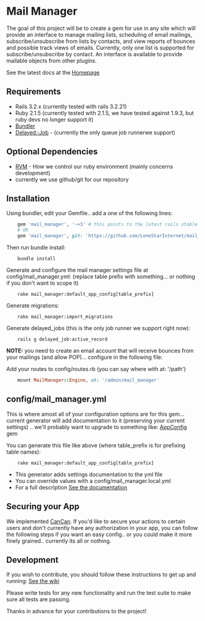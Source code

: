 Mail Manager
============

The goal of this project will be to create a gem for use in any site which will provide an interface to manage mailing lists, scheduling of email mailings, subscribe/unsubscribe from lists by contacts, and view reports of bounces and possible track views of emails. Currently, only one list is supported for subscribe/unsubscribe by contact. An interface is available to provide mailable objects from other plugins.

See the latest docs at the [Homepage](http://ireachnews.com/mail_manager_documentation.html)

Requirements
------------
* Rails 3.2.x (currently tested with rails 3.2.21)
* Ruby 2.1.5 (currently tested with 2.1.5, we have tested against 1.9.3, but ruby devs no longer support it)
* [Bundler](http://bundler.io)
* [Delayed::Job](https://github.com/collectiveidea/delayed_job/) - (currently the only queue job runnerwe support)

Optional Dependencies
---------------------
* [RVM](http://rvm.io) - How we control our ruby environment (mainly concerns development)
* currently we use github/git for our repository

Installation
------------
Using bundler, edit your Gemfile.. add a one of the following lines:
```ruby
    gem 'mail_manager', '~>3' # this points to the latest rails stable 3.2.x version
    # OR
    gem 'mail_manager', git: 'https://github.com/LoneStarInternet/mail_manager.git', branch: 'rails3.2.x' # for the bleeding edge rails 3.2.x version
```
Then run bundle install:
```
    bundle install
```
Generate and configure the mail manager settings file at config/mail_manager.yml: (replace table prefix with something... or nothing if you don't want to scope it)
```
    rake mail_manager:default_app_config[table_prefix]
```
Generate migrations:
```
    rake mail_manager:import_migrations
```
Generate delayed_jobs (this is the only job runner we support right now):
```
    rails g delayed_job:active_record
```

**NOTE:** you need to create an email account that will receive bounces from your mailings (and allow POP)... configure in the following file:

Add your routes to config/routes.rb (you can say where with at: '/path')
```ruby
    mount MailManager::Engine, at: '/admin/mail_manager'
```

config/mail_manager.yml
-----------------------
This is where amost all of your configuration options are for this gem... current generator will add documentation to it (preserving your current settings) .. we'll probably want to upgrade to something like: [AppConfig](https://github.com/Oshuma/app_config) gem


You can generate this file like above (where table_prefix is for prefixing table names):
```
    rake mail_manager:default_app_config[table_prefix]
```
* This generator adds settings documentation to the yml file
* You can override values with a config/mail_manager.local.yml
* For a full description [See the documentation](http://ireachnews.com/mail_manager_documentation.html)

Securing your App
-----------------
We implemented [CanCan](https://github.com/CanCanCommunity/cancancan). If you'd like to secure your actions to certain users and don't currently have any authorization in your app, you can follow the following steps if you want an easy config.. or you could make it more finely grained.. currently its all or nothing.

Development
-----------
If you wish to contribute, you should follow these instructions to get up and running:
[See the wiki](https://github.com/LoneStarInternet/mail_manager/wiki/Contributing)

Please write tests for any new functionality and run the test suite to make sure all tests are passing.

Thanks in advance for your contributions to the project!
